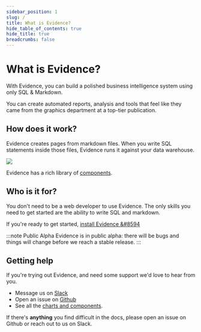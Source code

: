 ```yaml
---
sidebar_position: 1
slug: /
title: What is Evidence?
hide_table_of_contents: true
hide_title: true
breadcrumbs: false
---
```


<h1 class="community-header">What is Evidence?</h1>

With Evidence, you can build a polished business intelligence system using only SQL & Markdown.

You can create automated reports, analysis and tools that feel like they came from the graphics department at a top-tier publication. 

## How does it work? 

Evidence creates pages from markdown files. When you write SQL statements inside those files, Evidence runs it against your data warehouse.

<img src='/img/how-it-works.png'/>

Evidence has a rich library of [components](/components).

<!-- Evidence supports [loops](/features/advanced/templating#loops), [conditional logic](http://localhost:4567/features/advanced/templating#conditionals), [parameterized pages](/features/advanced/parameterized-pages), tests and more. -->

## Who is it for? 
You don't need to be a web developer to use Evidence. The only skills you need to get started are the ability to write SQL and markdown.

If you're ready to get started, [install Evidence &#8594](/getting-started/install-evidence)

:::note Public Alpha
Evidence is in public alpha: there will be bugs and things will change before we reach a stable release.
:::

## Getting help

If you're trying out Evidence, and need some support we'd love to hear from you.
- Message us on <a href='https://join.slack.com/t/evidencedev/shared_invite/zt-uda6wp6a-hP6Qyz0LUOddwpXW5qG03Q' target="_blank">Slack</a>
- Open an issue on <a href='https://github.com/evidence-dev/evidence' target="_blank">Github</a>
- See all the <a href="https://docs.evidence.dev/components" target="_blank">charts and components</a>.


If there's **anything** you find difficult in the docs, please open an issue on Github or reach out to us on Slack.